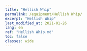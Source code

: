 ```yaml
---
title: "Hellish Whip"
permalink: /equipment/Hellish Whip/
excerpt: "Hellish Whip"
last_modified_at: 2021-01-26
lang: en
ref: "Hellish Whip.md"
toc: false
classes: wide
---
```


